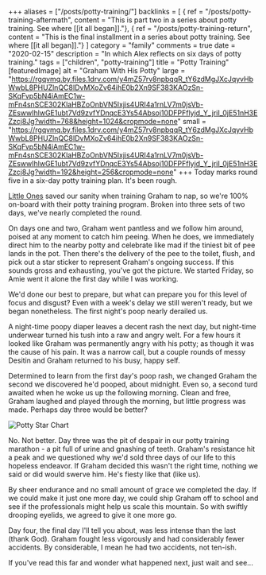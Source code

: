 +++
aliases = ["/posts/potty-training/"]
backlinks = [
{ ref = "/posts/potty-training-aftermath", content = "This is part two in a series about potty training. See where [[it all began]]."},
{ ref = "/posts/potty-training-return", content = "This is the final installment in a series about potty training. See where [[it all began]]."}
]
category = "family"
comments = true
date = "2020-02-15"
description = "In which Alex reflects on six days of potty training."
tags = ["children", "potty-training"]
title = "Potty Training"
[featuredImage]
  alt = "Graham With His Potty"
  large = "https://rgqvmq.by.files.1drv.com/y4mZ57rv8npbqqR_tY6zdMgJXcJqyvHbWwbL8PHUZlnQC8IDvMXoZv64ihE0b2Xn9SF383KAOzSn-SKqFvp5bN4iAmEC1w-mFn4snSCE302KlaHBZoOnbVN5Ixjis4URI4a1rnLV7m0jsVb-ZEswwIhlwGE1ubt7Vd9zvfYDnqcE3Ys54Absoj10DFPFflyjd_Y_jriI_0jE51nH3EZzcj8Jg?width=768&height=1024&cropmode=none"
  small = "https://rgqvmq.by.files.1drv.com/y4mZ57rv8npbqqR_tY6zdMgJXcJqyvHbWwbL8PHUZlnQC8IDvMXoZv64ihE0b2Xn9SF383KAOzSn-SKqFvp5bN4iAmEC1w-mFn4snSCE302KlaHBZoOnbVN5Ixjis4URI4a1rnLV7m0jsVb-ZEswwIhlwGE1ubt7Vd9zvfYDnqcE3Ys54Absoj10DFPFflyjd_Y_jriI_0jE51nH3EZzcj8Jg?width=192&height=256&cropmode=none"
+++
Today marks round five in a six-day potty training plan. It's been rough.

[Little Ones](https://www.littleones.co/) saved our sanity when training Graham to nap, so we're 100% on-board with their potty training program. Broken into three sets of two days, we've nearly completed the round.

On days one and two, Graham went pantless and we follow him around, poised at any moment to catch him peeing. When he does, we immediately direct him to the nearby potty and celebrate like mad if the tiniest bit of pee lands in the pot. Then there's the delivery of the pee to the toilet, flush, and pick out a star sticker to represent Graham's ongoing success. If this sounds gross and exhausting, you've got the picture. We started Friday, so Amie went it alone the first day while I was working.

We'd done our best to prepare, but what can prepare you for this level of focus and disgust? Even with a week's delay we still weren't ready, but we began nonetheless. The first night's poop nearly derailed us.

A night-time poopy diaper leaves a decent rash the next day, but night-time underwear turned his tush into a raw and angry welt. For a few hours it looked like Graham was permanently angry with his potty; as though it was the cause of his pain. It was a narrow call, but a couple rounds of messy Desitin and Graham returned to his busy, happy self.

Determined to learn from the first day's poop rash, we changed Graham the second we discovered he'd pooped, about midnight. Even so, a second turd awaited when he woke us up the following morning. Clean and free, Graham laughed and played through the morning, but little progress was made. Perhaps day three would be better?

![Potty Star
Chart](https://rgqqmq.by.files.1drv.com/y4mfritZ6oJ6qE_aZ_q82w15ovxn15aPaqK_cykdO6QvYCTFYIhA9GyjYy_lgU4RVo9lNAabalbNe7eSUZdoNF1T36FKx3e5j8exWFbaPqVIlg2GE7mqFwDZ43Vz4EITz5g6-uXwSOioEZyoWWsZe--s2qlNolLzkAUjZ5ZCRcKbWg5eAKdLD5f9vTRSkJx4iZk2VaI3AZ996iutP2f7ywmlw?width=768&height=1024&cropmode=none)

No. Not better. Day three was the pit of despair in our potty training marathon - a pit full of urine and gnashing of teeth.  Graham's resistance hit a peak and we questioned why we'd sold three days of our life to this hopeless endeavor. If Graham decided this wasn't the right time, nothing we said or did would swerve him. He's fiesty like that (like us).

By sheer endurance and no small amount of grace we completed the day. If we could make it just one more day, we could ship Graham off to school and see if the professionals might help us scale this mountain. So with swiftly drooping eyelids, we agreed to give it one more go.

Day four, the final day I'll tell you about, was less intense than the last (thank God). Graham fought less vigorously and had considerably fewer accidents. By considerable, I mean he had two accidents, not ten-ish.

If you've read this far and wonder what happened next, just wait and see...
